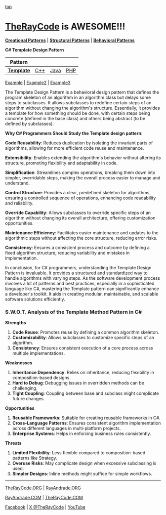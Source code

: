 [top](../README.md)

# [TheRayCode](../../../README.md) is AWESOME!!!

**[Creational Patterns](../../Creational/README.md)** | **[Structural Patterns](../../Structural/README.md)** | **[Behavioral Patterns](../README.md)**

**C# Template Design Pattern**

|Pattern|   |   |   |
|---|---|---|---|
| [**Template**](README.md) | [C++](../../../CPP/Behavioral/Template/README.md) | [Java](../../../Java/Behavioral/Template/README.md) | [PHP](../../../PHP/Behavioral/Template/README.md) |

[Example](Example/README.md) | [Example2](Example2/README.md) | [Example3](Example3/README.md) 

The Template Design Pattern is a behavioral design pattern that defines the program skeleton of an algorithm in an algorithm class but delays some steps to subclasses. It allows subclasses to redefine certain steps of an algorithm without changing the algorithm's structure. Essentially, it provides a template for how something should be done, with certain steps being concrete (defined in the base class) and others being abstract (to be defined by subclasses).

**Why C# Programmers Should Study the Template design pattern**:

**Code Reusability**: Reduces duplication by isolating the invariant parts of algorithms, allowing for more efficient code reuse and maintenance.

**Extensibility**: Enables extending the algorithm's behavior without altering its structure, promoting flexibility and adaptability in code.

**Simplification**: Streamlines complex operations, breaking them down into simpler, overridable steps, making the overall process easier to manage and understand.

**Control Structure**: Provides a clear, predefined skeleton for algorithms, ensuring a controlled sequence of operations, enhancing code readability and reliability.

**Override Capability**: Allows subclasses to override specific steps of an algorithm without changing its overall architecture, offering customization opportunities.

**Maintenance Efficiency**: Facilitates easier maintenance and updates to the algorithmic steps without affecting the core structure, reducing error risks.

**Consistency**: Ensures a consistent process and outcome by defining a fixed algorithm structure, reducing variability and mistakes in implementation.

In conclusion, for C# programmers, understanding the Template Design Pattern is invaluable. It provides a structured and standardized way to handle algorithms with varying steps. As the software development process involves a lot of patterns and best practices, especially in a sophisticated language like C#, mastering the Template pattern can significantly enhance a developer's toolkit. It aids in creating modular, maintainable, and scalable software solutions efficiently.


### **S.W.O.T. Analysis of the Template Method Pattern in C#**

**Strengths**  
1. **Code Reuse**: Promotes reuse by defining a common algorithm skeleton.  
2. **Customizability**: Allows subclasses to customize specific steps of an algorithm.  
3. **Consistency**: Ensures consistent execution of a core process across multiple implementations.

**Weaknesses**  
1. **Inheritance Dependency**: Relies on inheritance, reducing flexibility in composition-based designs.  
2. **Hard to Debug**: Debugging issues in overridden methods can be challenging.  
3. **Tight Coupling**: Coupling between base and subclass might complicate future changes.

**Opportunities**  
1. **Reusable Frameworks**: Suitable for creating reusable frameworks in C#.  
2. **Cross-Language Patterns**: Ensures consistent algorithm implementation across different languages in multi-platform projects.  
3. **Enterprise Systems**: Helps in enforcing business rules consistently.

**Threats**  
1. **Limited Flexibility**: Less flexible compared to composition-based patterns like Strategy.  
2. **Overuse Risks**: May complicate design when excessive subclassing is used.  
3. **Simpler Designs**: Inline methods might suffice for simple workflows.

---

[TheRayCode.ORG](https://www.TheRayCode.org) | [RayAndrade.ORG](https://www.RayAndrade.ORG)

[RayAndrade.COM](https://www.RayAndrade.com) | [TheRayCode.COM](https://www.TheRayCode.com)

[Facebook](https://www.facebook.com/TheRayCode/) | [X @TheRayCode](https://www.x.com/TheRayCode/) | [YouTube](https://www.youtube.com/TheRayCode/)
